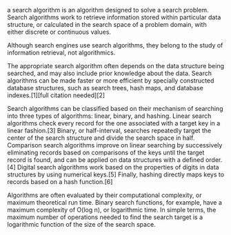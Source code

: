 a search algorithm is an algorithm designed to solve a search problem. Search algorithms work to retrieve information stored within particular data structure, or calculated in the search space of a problem domain, with either discrete or continuous values.

Although search engines use search algorithms, they belong to the study of information retrieval, not algorithmics.

The appropriate search algorithm often depends on the data structure being searched, and may also include prior knowledge about the data. Search algorithms can be made faster or more efficient by specially constructed database structures, such as search trees, hash maps, and database indexes.[1][full citation needed][2]

Search algorithms can be classified based on their mechanism of searching into three types of algorithms: linear, binary, and hashing. Linear search algorithms check every record for the one associated with a target key in a linear fashion.[3] Binary, or half-interval, searches repeatedly target the center of the search structure and divide the search space in half. Comparison search algorithms improve on linear searching by successively eliminating records based on comparisons of the keys until the target record is found, and can be applied on data structures with a defined order.[4] Digital search algorithms work based on the properties of digits in data structures by using numerical keys.[5] Finally, hashing directly maps keys to records based on a hash function.[6]

Algorithms are often evaluated by their computational complexity, or maximum theoretical run time. Binary search functions, for example, have a maximum complexity of O(log n), or logarithmic time. In simple terms, the maximum number of operations needed to find the search target is a logarithmic function of the size of the search space.
